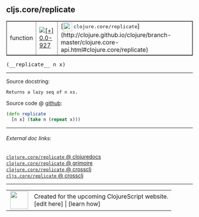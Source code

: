 ## cljs.core/replicate



 <table border="1">
<tr>
<td>function</td>
<td><a href="https://github.com/cljsinfo/cljs-api-docs/tree/0.0-927"><img valign="middle" alt="[+] 0.0-927" title="Added in 0.0-927" src="https://img.shields.io/badge/+-0.0--927-lightgrey.svg"></a> </td>
<td>
[<img height="24px" valign="middle" src="http://i.imgur.com/1GjPKvB.png"> <samp>clojure.core/replicate</samp>](http://clojure.github.io/clojure/branch-master/clojure.core-api.html#clojure.core/replicate)
</td>
</tr>
</table>


 <samp>
(__replicate__ n x)<br>
</samp>

---





Source docstring:

```
Returns a lazy seq of n xs.
```


Source code @ [github](https://github.com/clojure/clojurescript/blob/r3126/src/cljs/cljs/core.cljs#L4170-L4172):

```clj
(defn replicate
  [n x] (take n (repeat x)))
```

<!--
Repo - tag - source tree - lines:

 <pre>
clojurescript @ r3126
└── src
    └── cljs
        └── cljs
            └── <ins>[core.cljs:4170-4172](https://github.com/clojure/clojurescript/blob/r3126/src/cljs/cljs/core.cljs#L4170-L4172)</ins>
</pre>

-->

---



###### External doc links:

[`clojure.core/replicate` @ clojuredocs](http://clojuredocs.org/clojure.core/replicate)<br>
[`clojure.core/replicate` @ grimoire](http://conj.io/store/v1/org.clojure/clojure/1.7.0-beta3/clj/clojure.core/replicate/)<br>
[`clojure.core/replicate` @ crossclj](http://crossclj.info/fun/clojure.core/replicate.html)<br>
[`cljs.core/replicate` @ crossclj](http://crossclj.info/fun/cljs.core.cljs/replicate.html)<br>

---

 <table>
<tr><td>
<img valign="middle" align="right" width="48px" src="http://i.imgur.com/Hi20huC.png">
</td><td>
Created for the upcoming ClojureScript website.<br>
[edit here] | [learn how]
</td></tr></table>

[edit here]:https://github.com/cljsinfo/cljs-api-docs/blob/master/cljsdoc/cljs.core_replicate.cljsdoc
[learn how]:https://github.com/cljsinfo/cljs-api-docs/wiki/cljsdoc-files

<!--

This information was too distracting to show to readers, but I'll leave it
commented here since it is helpful to:

- pretty-print the data used to generate this document
- and show how to retrieve that data



The API data for this symbol:

```clj
{:ns "cljs.core",
 :name "replicate",
 :signature ["[n x]"],
 :history [["+" "0.0-927"]],
 :type "function",
 :full-name-encode "cljs.core_replicate",
 :source {:code "(defn replicate\n  [n x] (take n (repeat x)))",
          :title "Source code",
          :repo "clojurescript",
          :tag "r3126",
          :filename "src/cljs/cljs/core.cljs",
          :lines [4170 4172]},
 :full-name "cljs.core/replicate",
 :clj-symbol "clojure.core/replicate",
 :docstring "Returns a lazy seq of n xs."}

```

Retrieve the API data for this symbol:

```clj
;; from Clojure REPL
(require '[clojure.edn :as edn])
(-> (slurp "https://raw.githubusercontent.com/cljsinfo/cljs-api-docs/catalog/cljs-api.edn")
    (edn/read-string)
    (get-in [:symbols "cljs.core/replicate"]))
```

-->

